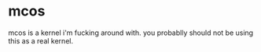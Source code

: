 # mcos
mcos is a kernel i'm fucking around with. you probablly should not be using this
as a real kernel.